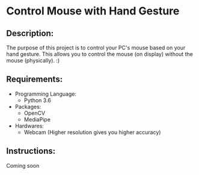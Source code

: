 # Control Mouse with Hand Gesture

## Description:

The purpose of this project is to control your PC's mouse based on your hand gesture. This allows you to control the mouse (on display) without the mouse (physically). :)

## Requirements:
- Programming Language:
	- Python 3.6
- Packages:
	- OpenCV
	- MediaPipe
- Hardwares:
	- Webcam (Higher resolution gives you higher accuracy)

## Instructions:
Coming soon
